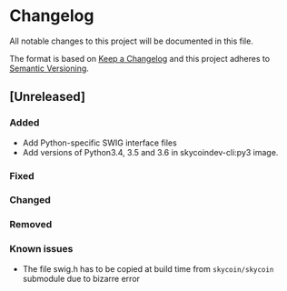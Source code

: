 # Changelog
All notable changes to this project will be documented in this file.

The format is based on [Keep a Changelog](http://keepachangelog.com/en/1.0.0/)
and this project adheres to [Semantic Versioning](http://semver.org/spec/v2.0.0.html).

## [Unreleased]

### Added

- Add Python-specific SWIG interface files
- Add versions of Python3.4, 3.5 and 3.6 in skycoindev-cli:py3 image.

### Fixed

### Changed

### Removed

### Known issues

- The file swig.h has to be copied at build time from `skycoin/skycoin` submodule due to bizarre error

